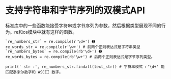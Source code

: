 # 支持字符串和字节序列的双模式API
标准库中的一些函数能接受字符串或字节序列为参数，然后根据类型展现不同的行为。re和os模块中就有这样的函数。
```
`re_numbers_str` = re.compile(r'\d+') ➊
re_words_str = re.compile(r'\w+') # 前两个正则表达式是字符串类型
`re_numbers_bytes` = re.compile(rb'\d+') ➋ 
re_words_bytes = re.compile(rb'\w+') # 后两个正则表达式是字节序列类型。

print(' str :', re_numbers_str.findall(text_str)) # 字符串模式 r'\d+' 能匹配泰米尔数字和 ASCII 数字。
```

